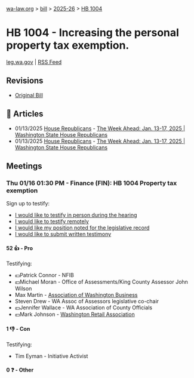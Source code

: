 [wa-law.org](/) > [bill](/bill/) > [2025-26](/bill/2025-26/) > [HB 1004](/bill/2025-26/hb/1004/)

# HB 1004 - Increasing the personal property tax exemption.
[leg.wa.gov](https://app.leg.wa.gov/billsummary?BillNumber=1004&Year=2025&Initiative=false) | [RSS Feed](./rss.xml)

## Revisions
* [Original Bill](1/)

## 📰 Articles
* 01/13/2025 [House Republicans](/org/house_republicans/) - [The Week Ahead: Jan. 13-17, 2025 | Washington State House Republicans](http://houserepublicans.wa.gov/week/the-week-ahead-jan-13-17-2025/#:~:text=HB%201004)
* 01/13/2025 [House Republicans](/org/house_republicans/) - [The Week Ahead: Jan. 13-17, 2025 | Washington State House Republicans](https://houserepublicans.wa.gov/week/the-week-ahead-jan-13-17-2025/#:~:text=HB%201004)

## Meetings
### Thu 01/16 01:30 PM - Finance (FIN): HB 1004 Property tax exemption
Sign up to testify:
* [I would like to testify in person during the hearing](https://app.leg.wa.gov/csi/Testifier/Add?chamber=House&mId=32388&aId=161144&caId=24649&tId=1)
* [I would like to testify remotely](https://app.leg.wa.gov/csi/Testifier/Add?chamber=House&mId=32388&aId=161144&caId=24649&tId=2)
* [I would like my position noted for the legislative record](https://app.leg.wa.gov/csi/Testifier/Add?chamber=House&mId=32388&aId=161144&caId=24649&tId=3)
* [I would like to submit written testimony](https://app.leg.wa.gov/csi/Testifier/Add?chamber=House&mId=32388&aId=161144&caId=24649&tId=4)

#### 52 👍 - Pro
Testifying:
* 💵Patrick Connor - NFIB
* 💵Michael Moran - Office of Assessments/King County Assessor John Wilson
* Max Martin - [Association of Washington Business](/org/association_of_washington_business/)
* Steven Drew - WA Assoc of Assessors legislative co-chair
* 💵Jennifer Wallace - WA Association of County Officials
* 💵Mark Johnson - [Washington Retail Association](/org/washington_retail_association/)

#### 1 👎 - Con
Testifying:
* Tim Eyman - Initiative Activist

#### 0 ❓ - Other
